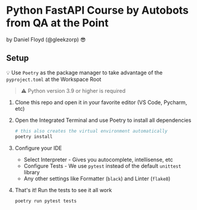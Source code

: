 # Python FastAPI Course by Autobots from QA at the Point

by Daniel Floyd (@gleekzorp) 😎

## Setup

💡 Use `Poetry` as the package manager to take advantage of the `pyproject.toml` at the Workspace Root

> ⚠️ Python version 3.9 or higher is required

1. Clone this repo and open it in your favorite editor (VS Code, Pycharm, etc)

2. Open the Integrated Terminal and use Poetry to install all dependencies

    ```bash
    # this also creates the virtual environment automatically
    poetry install
    ```

3. Configure your IDE
    - Select Interpreter - Gives you autocomplete, intellisense, etc
    - Configure Tests - We use `pytest` instead of the default `unittest` library
    - Any other settings like Formatter (`black`) and Linter (`flake8`)

4. That's it! Run the tests to see it all work

    ```bash
    poetry run pytest tests
    ```

